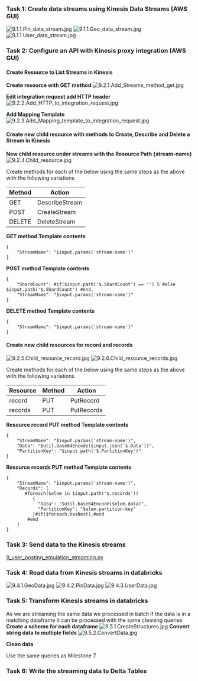 ### Task 1: Create data streams using Kinesis Data Streams (AWS GUI)

![9.1.1.Pin_data_stream.jpg](9.1.1.Pin_data_stream.jpg)
![9.1.1.Geo_data_stream.jpg](9.1.1.Geo_data_stream.jpg)
![9.1.1.User_data_stream.jpg](9.1.1.User_data_stream.jpg)

### Task 2: Configure an API with Kinesis proxy integration (AWS GUI)
#### Create Resource to List Streams in Kinesis
**Create resource with GET method**
![9.2.1.Add_Streams_method_get.jpg](9.2.1.Add_Streams_method_get.jpg)

**Edit integration request add HTTP header**
![9.2.2.Add_HTTP_to_integration_request.jpg](9.2.2.Add_HTTP_to_integration_request.jpg)

**Add Mapping Template**
![9.2.3.Add_Mapping_template_to_integration_request.jpg](9.2.3.Add_Mapping_template_to_integration_request.jpg)

#### Create new child resource with methods to Create, Describe and Delete a Stream in Kinesis
**New child resource under streams with the Resource Path {stream-name}**
![9.2.4.Child_resource.jpg](9.2.4.Child_resource.jpg)

Create methods for each of the below using the same steps as the above with the following variations

| Method | Action         | 
|--------|----------------|
| GET    | DescribeStream |
| POST   | CreateStream   |
| DELETE | DeleteStream   |


**GET method Template contents**
```
{
    "StreamName": "$input.params('stream-name')"
}
```
**POST method Template contents**
```
{
    "ShardCount": #if($input.path('$.ShardCount') == '') 5 #else $input.path('$.ShardCount') #end,
    "StreamName": "$input.params('stream-name')"
}
```
**DELETE method Template contents**
```
{
    "StreamName": "$input.params('stream-name')"
}
```

#### Create new child resources for record and records
![9.2.5.Child_resource_record.jpg](9.2.5.Child_resource_record.jpg)
![9.2.6.Child_resource_records.jpg](9.2.6.Child_resource_records.jpg)

Create methods for each of the below using the same steps as the above with the following variations

| Resource | Method | Action      | 
|----------|--------|-------------|
| record   | PUT    | PutRecord   |
| records  | PUT    | PutRecords  |

**Resource record PUT method Template contents**
```
{
    "StreamName": "$input.params('stream-name')",
    "Data": "$util.base64Encode($input.json('$.Data'))",
    "PartitionKey": "$input.path('$.PartitionKey')"
}
```

**Resource records PUT method Template contents**
```
{
    "StreamName": "$input.params('stream-name')",
    "Records": [
       #foreach($elem in $input.path('$.records'))
          {
            "Data": "$util.base64Encode($elem.data)",
            "PartitionKey": "$elem.partition-key"
          }#if($foreach.hasNext),#end
        #end
    ] 
}
```
### Task 3: Send data to the Kinesis streams
[9_user_posting_emulation_streaming.py](..%2F..%2F9_user_posting_emulation_streaming.py)

### Task 4: Read data from Kinesis streams in databricks
![9.4.1.GeoData.jpg](9.4.1.GeoData.jpg)
![9.4.2.PinData.jpg](9.4.2.PinData.jpg)
![9.4.3.UserData.jpg](9.4.3.UserData.jpg)

### Task 5: Transform Kinesis streams in databricks
As we are streaming the same data we processed in batch if the data is in a matching dataframe it can be processed with the same cleaning queries
**Create a scheme for each dataframe**
![9.5.1.CreateStructures.jpg](9.5.1.CreateStructures.jpg)
**Convert string data to multiple fields**
![9.5.2.ConvertData.jpg](9.5.2.ConvertData.jpg)

**Clean data**

Use the same queries as Milestone 7

### Task 6: Write the streaming data to Delta Tables
